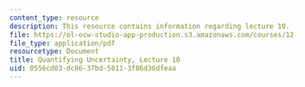 ```yaml
---
content_type: resource
description: This resource contains information regarding lecture 10.
file: https://ol-ocw-studio-app-production.s3.amazonaws.com/courses/12-s990-quantifying-uncertainty-fall-2012/0556cd03dc8637bd50113f86d36dfeaa_MIT12_S990F12_lec10.pdf
file_type: application/pdf
resourcetype: Document
title: Quantifying Uncertainty, Lecture 10
uid: 0556cd03-dc86-37bd-5011-3f86d36dfeaa
---
```

